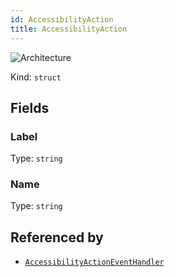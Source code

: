 ```yaml
---
id: AccessibilityAction
title: AccessibilityAction
---
```


![Architecture](https://img.shields.io/badge/architecture-old_only-yellow)

Kind: `struct`

## Fields
### Label
Type: `string`

### Name
Type: `string`

## Referenced by
- [`AccessibilityActionEventHandler`](AccessibilityActionEventHandler)
